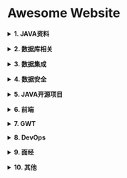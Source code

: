 # Awesome Website

<b><details><summary>1. JAVA资料</summary></b>
  
  todo

</details>

<b><details><summary>2. 数据库相关</summary></b>
  
  todo

</details>

<b><details><summary>3. 数据集成</summary></b>
  
  [字节跳动ETL - bitsail](https://github.com/bytedance/bitsail)
  
  [基于DataX深度改造ETL - Addax](https://github.com/wgzhao/Addax)

</details>

<b><details><summary>4. 数据安全</summary></b>
  
  todo

</details>

<b><details><summary>5. JAVA开源项目</summary></b>
  
  todo

</details>

<b><details><summary>6. 前端</summary></b>
  
  [Yisainan 前端资料 - web-tools](https://github.com/yisainan/web-tools)

</details>

<b><details><summary>7. GWT</summary></b>
  
  [在GWT中实现JWT认证 - gwt-restygwt-jwtauthentication](https://github.com/schube/gwt-restygwt-jwtauthentication)

</details>

<b><details><summary>8. DevOps</summary></b>
  
  todo

</details>

<b><details><summary>9. 面经</summary></b>
  
  [Yisainan 前端面试资料汇总 - web-interview](https://github.com/yisainan/web-interview)

</details>

<b><details><summary>10. 其他</summary></b>
  
  [在线音乐下载 - MyFreeMP3](https://tools.liumingye.cn/music)

</details>
